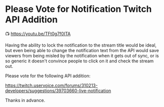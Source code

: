# Please Vote for Notification Twitch API Addition

📺 <https://youtu.be/TFt0g7f0ITA>

Having the ability to lock the notification to the stream title would be
ideal, but even being able to change the notification text from the API
would save viewers from being misled by the notification when it gets
out of sync, or is so generic it doesn't convince people to click on it
and check the stream out.

Please vote for the following API addition:

<https://twitch.uservoice.com/forums/310213-developers/suggestions/39703660-live-notification>

Thanks in advance.

